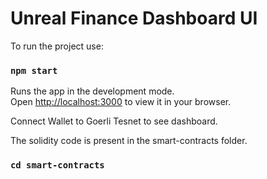 # Unreal Finance Dashboard UI

To run the project use:

### `npm start`

Runs the app in the development mode.\
Open [http://localhost:3000](http://localhost:3000) to view it in your browser.

Connect Wallet to Goerli Tesnet to see dashboard.

The solidity code is present in the smart-contracts folder.

### `cd smart-contracts`
